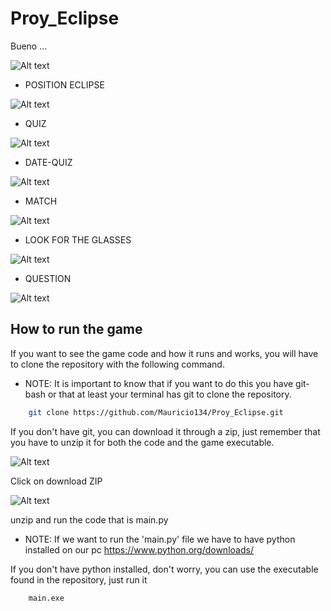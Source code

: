 # Proy_Eclipse
Bueno ...

![Alt text](./pictureR/image.png)

- POSITION ECLIPSE

![Alt text](./pictureR/image-1.png)

- QUIZ

![Alt text](./pictureR/image-4.png)

- DATE-QUIZ

![Alt text](./pictureR/image-5.png)

- MATCH

![Alt text](./pictureR/image-6.png)

- LOOK FOR THE GLASSES

![Alt text](./pictureR/image-7.png)

- QUESTION

![Alt text](./pictureR/image-8.png)

## How to run the game

If you want to see the game code and how it runs and works, you will have to clone the repository with the following command.

- NOTE: It is important to know that if you want to do this you have git-bash or that at least your terminal has git to clone the repository.

```bash
    git clone https://github.com/Mauricio134/Proy_Eclipse.git
```

If you don't have git, you can download it through a zip, just remember that you have to unzip it for both the code and the game executable.

![Alt text](./pictureR//image-2.png)

Click on download ZIP

![Alt text](./pictureR/image-3.png)

unzip and run the code that is main.py

- NOTE: If we want to run the 'main.py' file we have to have python installed on our pc https://www.python.org/downloads/

If you don't have python installed, don't worry, you can use the executable found in the repository, just run it

```bash
    main.exe
```
